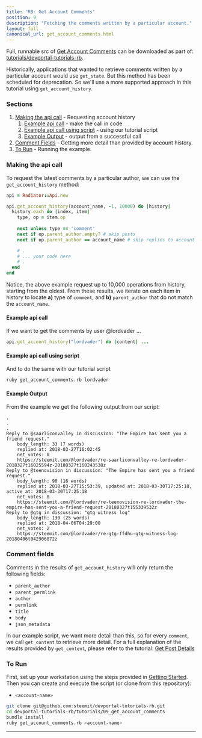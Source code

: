 ```yaml
---
title: 'RB: Get Account Comments'
position: 9
description: "Fetching the comments written by a particular account."
layout: full
canonical_url: get_account_comments.html
---              
```

<span class="fa-pull-left top-of-tutorial-repo-link"><span class="first-word">Full</span>, runnable src of [Get Account Comments](https://gitlab.syncad.com/hive/devportal/-/tree/develop/tutorials/devportal-tutorials-rb/tutorials/09_get_account_comments) can be downloaded as part of: [tutorials/devportal-tutorials-rb](https://gitlab.syncad.com/hive/devportal/-/tree/develop/tutorials/devportal-tutorials-rb).</span>
<br>



Historically, applications that wanted to retrieve comments written by a particular account would use `get_state`.  But this method has been scheduled for deprecation.  So we'll use a more supported approach in this tutorial using `get_account_history`.

### Sections

1. [Making the api call](#making-the-api-call) - Requesting account history
    1. [Example api call](#example-api-call) - make the call in code
    1. [Example api call using script](#example-api-call-using-script) - using our tutorial script
    1. [Example Output](#example-output) - output from a successful call
1. [Comment Fields](#comment-fields) - Getting more detail than provided by account history.
1. [To Run](#to-run) - Running the example.

### Making the api call

To request the latest comments by a particular author, we can use the `get_account_history` method:

```ruby
api = Radiator::Api.new

api.get_account_history(account_name, -1, 10000) do |history|
  history.each do |index, item|
    type, op = item.op
    
    next unless type == 'comment'
    next if op.parent_author.empty? # skip posts
    next if op.parent_author == account_name # skip replies to account

    # .
    # ... your code here
    # .
  end
end
```

Notice, the above example request up to 10,000 operations from history, starting from the oldest.  From these results, we iterate on each item in history to locate **a)** type of `comment`, and **b)** `parent_author` that do not match the `account_name`.

#### Example api call

If we want to get the comments by user @lordvader ...

```ruby
api.get_account_history("lordvader") do |content| ...
```

#### Example api call using script

And to do the same with our tutorial script
```bash
ruby get_account_comments.rb lordvader
```

#### Example Output

From the example we get the following output from our script:

```
.
.
.
Reply to @saarliconvalley in discussion: "The Empire has sent you a friend request."
	body_length: 33 (7 words)
	replied at: 2018-03-27T16:02:45
	net_votes: 0
	https://steemit.com/@lordvader/re-saarliconvalley-re-lordvader-2018327t16025594z-20180327t160243538z
Reply to @teenovision in discussion: "The Empire has sent you a friend request."
	body_length: 90 (16 words)
	replied at: 2018-03-27T15:53:39, updated at: 2018-03-30T17:25:18, active at: 2018-03-30T17:25:18
	net_votes: 0
	https://steemit.com/@lordvader/re-teenovision-re-lordvader-the-empire-has-sent-you-a-friend-request-20180327t155339532z
Reply to @gtg in discussion: "gtg witness log"
	body_length: 130 (25 words)
	replied at: 2018-04-06T04:29:00
	net_votes: 2
	https://steemit.com/@lordvader/re-gtg-ffdhu-gtg-witness-log-20180406t042906872z
```

### Comment fields

Comments in the results of `get_account_history` will only return the following fields:

* `parent_author`
* `parent_permlink`
* `author`
* `permlink`
* `title`
* `body`
* `json_metadata`

In our example script, we want more detail than this, so for every `comment`, we call `get_content` to retrieve more detail.  For a full explanation of the results provided by `get_content`, please refer to the tutorial: [Get Post Details](https://github.com/steemit/devportal-tutorials-rb/tree/master/tutorials/05_get_post_details)

### To Run

First, set up your workstation using the steps provided in [Getting Started](https://developers.steem.io/tutorials-ruby/getting_started).  Then you can create and execute the script (or clone from this repository):

* `<account-name>`

```bash
git clone git@github.com:steemit/devportal-tutorials-rb.git
cd devportal-tutorials-rb/tutorials/09_get_account_comments
bundle install
ruby get_account_comments.rb <account-name>
```


---
